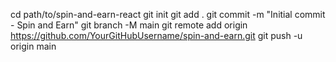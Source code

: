 cd path/to/spin-and-earn-react
git init
git add .
git commit -m "Initial commit - Spin and Earn"
git branch -M main
git remote add origin https://github.com/YourGitHubUsername/spin-and-earn.git
git push -u origin main
